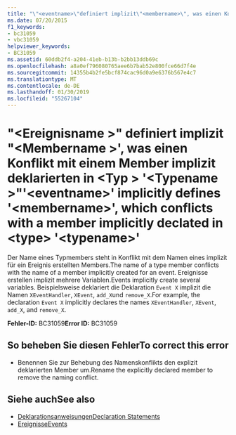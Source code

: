 ```yaml
---
title: "\"<eventname>\"definiert implizit\"<membername>\", was einen Konflikt mit einem Member implizit deklarierten in <type> \"<typename>\""
ms.date: 07/20/2015
f1_keywords:
- bc31059
- vbc31059
helpviewer_keywords:
- BC31059
ms.assetid: 60ddb2f4-a204-41eb-b13b-b2bb13ddb69c
ms.openlocfilehash: a8a0ef796080765aee6b7bab52e800fce66d7f4e
ms.sourcegitcommit: 14355b4b2fe5bcf874cac96d0a9e6376b567e4c7
ms.translationtype: MT
ms.contentlocale: de-DE
ms.lasthandoff: 01/30/2019
ms.locfileid: "55267104"
---
```

# <a name="eventname-implicitly-defines-membername-which-conflicts-with-a-member-implicitly-declated-in-type-typename"></a><span data-ttu-id="26b0e-102">"\<Ereignisname >" definiert implizit "\<Membername >', was einen Konflikt mit einem Member implizit deklarierten in \<Typ > '\<Typename >"</span><span class="sxs-lookup"><span data-stu-id="26b0e-102">'\<eventname>' implicitly defines '\<membername>', which conflicts with a member implicitly declated in \<type> '\<typename>'</span></span>
<span data-ttu-id="26b0e-103">Der Name eines Typmembers steht in Konflikt mit dem Namen eines implizit für ein Ereignis erstellten Members.</span><span class="sxs-lookup"><span data-stu-id="26b0e-103">The name of a type member conflicts with the name of a member implicitly created for an event.</span></span> <span data-ttu-id="26b0e-104">Ereignisse erstellen implizit mehrere Variablen.</span><span class="sxs-lookup"><span data-stu-id="26b0e-104">Events implicitly create several variables.</span></span> <span data-ttu-id="26b0e-105">Beispielsweise deklariert die Deklaration `Event X` implizit die Namen `XEventHandler`, `XEvent`, `add_X`und `remove_X`.</span><span class="sxs-lookup"><span data-stu-id="26b0e-105">For example, the declaration `Event X` implicitly declares the names `XEventHandler`, `XEvent`, `add_X`, and `remove_X`.</span></span>  
  
 <span data-ttu-id="26b0e-106">**Fehler-ID:** BC31059</span><span class="sxs-lookup"><span data-stu-id="26b0e-106">**Error ID:** BC31059</span></span>  
  
## <a name="to-correct-this-error"></a><span data-ttu-id="26b0e-107">So beheben Sie diesen Fehler</span><span class="sxs-lookup"><span data-stu-id="26b0e-107">To correct this error</span></span>  
  
-   <span data-ttu-id="26b0e-108">Benennen Sie zur Behebung des Namenskonflikts den explizit deklarierten Member um.</span><span class="sxs-lookup"><span data-stu-id="26b0e-108">Rename the explicitly declared member to remove the naming conflict.</span></span>  
  
## <a name="see-also"></a><span data-ttu-id="26b0e-109">Siehe auch</span><span class="sxs-lookup"><span data-stu-id="26b0e-109">See also</span></span>
- [<span data-ttu-id="26b0e-110">Deklarationsanweisungen</span><span class="sxs-lookup"><span data-stu-id="26b0e-110">Declaration Statements</span></span>](~/docs/visual-basic/programming-guide/language-features/statements.md#declaration-statements)
- [<span data-ttu-id="26b0e-111">Ereignisse</span><span class="sxs-lookup"><span data-stu-id="26b0e-111">Events</span></span>](../../visual-basic/programming-guide/language-features/events/index.md)
